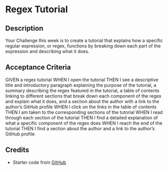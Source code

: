 # Regex Tutorial 

## Description 

Your Challenge this week is to create a tutorial that explains how a specific regular expression, or regex, functions by breaking down each part of the expression and describing what it does.

## Acceptance Criteria

GIVEN a regex tutorial
WHEN I open the tutorial
THEN I see a descriptive title and introductory paragraph explaining the purpose of the tutorial, a summary describing the regex featured in the tutorial, a table of contents linking to different sections that break down each component of the regex and explain what it does, and a section about the author with a link to the author’s GitHub profile
WHEN I click on the links in the table of contents
THEN I am taken to the corresponding sections of the tutorial
WHEN I read through each section of the tutorial
THEN I find a detailed explanation of what a specific component of the regex does
WHEN I reach the end of the tutorial
THEN I find a section about the author and a link to the author’s GitHub profile

## Credits

- Starter code from [GitHub](https://github.com/coding-boot-camp/bug-free-goggles)